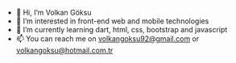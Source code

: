 - 👋 Hi, I’m Volkan Göksu
- 👀 I’m interested in front-end web and mobile technologies
- 🌱 I’m currently learning dart, html, css, bootstrap and javascript
- 📫 You can reach me on volkangoksu92@gmail.com or volkangoksu@hotmail.com.tr
